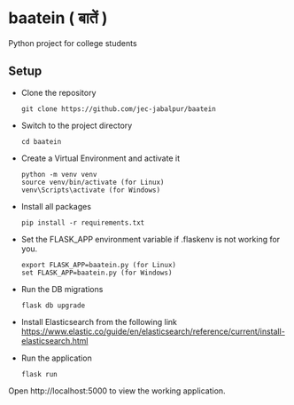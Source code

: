 # baatein ( बातें )
Python project for college students

## Setup

- Clone the repository
    ```
    git clone https://github.com/jec-jabalpur/baatein
    ```

- Switch to the project directory
    ```
    cd baatein
    ```

- Create a Virtual Environment and activate it
    ```
    python -m venv venv
    source venv/bin/activate (for Linux)
    venv\Scripts\activate (for Windows)
    ```

- Install all packages
    ```
    pip install -r requirements.txt
    ```

- Set the FLASK_APP environment variable if .flaskenv is not working for you.
    ```
    export FLASK_APP=baatein.py (for Linux)
    set FLASK_APP=baatein.py (for Windows)
    ```

- Run the DB migrations
    ```
    flask db upgrade
    ```

- Install Elasticsearch from the following link
    https://www.elastic.co/guide/en/elasticsearch/reference/current/install-elasticsearch.html

- Run the application
    ```
    flask run
    ```

Open http://localhost:5000 to view the working application.

